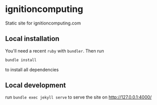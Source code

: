 # ignitioncomputing
Static site for ignitioncomputing.com

## Local installation
You'll need a recent `ruby` with `bundler`. Then run
```bash
bundle install
```
to install all dependencies

## Local development
run `bundle exec jekyll serve` to serve the site on http://127.0.0.1:4000/
